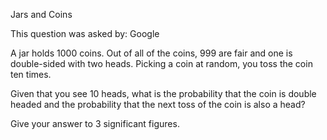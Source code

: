 Jars and Coins

This question was asked by: Google


A jar holds 1000 coins. Out of all of the coins, 999 are fair and one is double-sided with two heads. Picking a coin at random, you toss the coin ten times.

Given that you see 10 heads, what is the probability that the coin is double headed and the probability that the next toss of the coin is also a head?

Give your answer to 3 significant figures.
